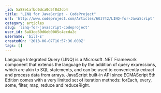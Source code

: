```yaml
---
_id: 5a88e1afbd6dca0d5f0d2cb4
title: "LINQ for JavaScript - CodeProject"
url: 'http://www.codeproject.com/Articles/603742/LINQ-for-JavaScript'
category: articles
slug: 'linq-for-javascript-codeproject'
user_id: 5a83ce59d6eb0005c4ecda2c
username: 'bill-s'
createdOn: '2013-06-07T16:57:36.000Z'
tags: []
---
```


Language Integrated Query (LINQ) is a Microsoft .NET Framework component that extends the language by the addition of query expressions, which are akin to SQL statements, and can be used to conveniently extract and process data from arrays. JavaScript built-in API since ECMAScript 5th Edition comes with a very limited set of iteration methods: forEach, every, some, filter, map, reduce and reduceRight.
